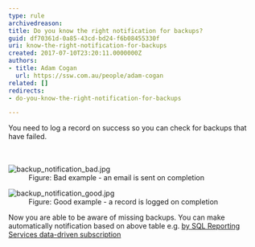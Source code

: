 ```yaml
---
type: rule
archivedreason: 
title: Do you know the right notification for backups?
guid: df70361d-0a85-43cd-bd24-f6b08455330f
uri: know-the-right-notification-for-backups
created: 2017-07-10T23:20:11.0000000Z
authors:
- title: Adam Cogan
  url: https://ssw.com.au/people/adam-cogan
related: []
redirects:
- do-you-know-the-right-notification-for-backups

---
```



You need to log a record on success so you can check for backups that have failed. <br>
<br><excerpt class='endintro'></excerpt><br>
<dl class="badImage"><dt><img src="/PublishingImages/backup_notification_bad.jpg" alt="backup_notification_bad.jpg" /></dt><dd>Figure&#58; Bad example - an email is sent on completion</dd></dl><dl class="goodImage"><dt><img src="/PublishingImages/backup_notification_good.jpg" alt="backup_notification_good.jpg" /></dt><dd>Figure&#58; Good example - a record is logged on completion</dd></dl><p>​​​Now you are able to be aware of missing backups. You can make automatically notification based on above table e.g.&#160;<a href="https&#58;//www.ssw.com.au/ssw/KB/KB.aspx?KBID=Q1455840">by SQL Reporting Services data-driven subscription</a></p>
​​<br>



